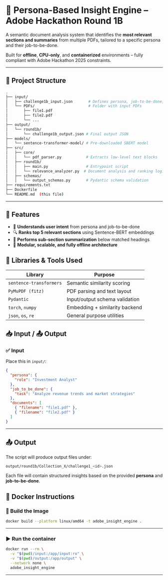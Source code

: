 # 🧠 Persona-Based Insight Engine – Adobe Hackathon Round 1B

A semantic document analysis system that identifies the **most relevant sections and summaries** from multiple PDFs, tailored to a specific persona and their job-to-be-done.

Built for **offline**, **CPU-only**, and **containerized** environments – fully compliant with Adobe Hackathon 2025 constraints.

---

## 📂 Project Structure

```bash
.
├── input/
│   ├── challenge1b_input.json       # Defines persona, job-to-be-done, and PDFs
│   └── PDFs/                        # Folder with input PDFs
│       ├── file1.pdf
│       ├── file2.pdf
│       └── ...
├── output/
│   └── round1b/
│       └── challenge1b_output.json # Final output JSON
├── models/
│   └── sentence-transformer-model/ # Pre-downloaded SBERT model
├── src/
│   ├── core/
│   │   └── pdf_parser.py           # Extracts low-level text blocks
│   ├── round1b/
│   │   ├── main.py                 # Entrypoint script
│   │   └── relevance_analyzer.py  # Document analysis and ranking logic
│   ├── schemas/
│   │   └── output_schemas.py       # Pydantic schema validation
├── requirements.txt
├── Dockerfile
└── README.md  (this file)

```
---
## 🚀 Features

- 🤖 **Understands user intent** from persona and job-to-be-done  
- 🔍 **Ranks top 5 relevant sections** using Sentence-BERT embeddings  
- 🧠 **Performs sub-section summarization** below matched headings  
- 🧩 **Modular, scalable, and fully offline architecture**

## 🧰 Libraries & Tools Used

| Library              | Purpose                          |
|----------------------|----------------------------------|
| `sentence-transformers` | Semantic similarity scoring      |
| `PyMuPDF (fitz)`         | PDF parsing and text layout     |
| `Pydantic`               | Input/output schema validation  |
| `torch`, `numpy`         | Embedding + similarity backend  |
| `json`, `os`, `re`       | General purpose utilities       |

## 📥 Input / 📤 Output

### ✅ Input

Place this in `input/`:

```json
{
  "persona": {
    "role": "Investment Analyst"
  },
  "job_to_be_done": {
    "task": "Analyze revenue trends and market strategies"
  },
  "documents": [
    { "filename": "file1.pdf" },
    { "filename": "file2.pdf" }
  ]
}
```
---
## 📤 Output

The script will produce output files under:

```bash
output/round1b/Collection_X/challenge1_<id>.json
```

Each file will contain structured insights based on the provided **persona** and **job-to-be-done**.


## 🐳 Docker Instructions

### 🔨 Build the Image

```bash
docker build --platform linux/amd64 -t adobe_insight_engine .
```
---
### ▶ Run the container

```bash
docker run --rm \
  -v "$(pwd)/input:/app/input:ro" \
  -v "$(pwd)/output:/app/output" \
  --network none \
  adobe_insight_engine
```
---



